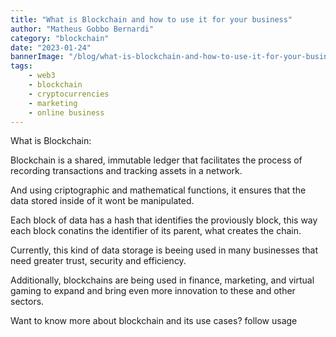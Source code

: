 ```yaml
---
title: "What is Blockchain and how to use it for your business"
author: "Matheus Gobbo Bernardi"
category: "blockchain"
date: "2023-01-24"
bannerImage: "/blog/what-is-blockchain-and-how-to-use-it-for-your-business/banner.jpg"
tags:
    - web3
    - blockchain
    - cryptocurrencies
    - marketing
    - online business
---
```


What is Blockchain:

Blockchain is a shared, immutable ledger that facilitates the process of recording transactions and tracking assets in a network.

And using criptographic and mathematical functions, it ensures that the data stored inside of it wont be manipulated.

Each block of data has a hash that identifies the proviously block, this way each block conatins the identifier of its parent, what creates the chain.

Currently, this kind of data storage is beeing used in many businesses that need greater trust, security and efficiency.

Additionally, blockchains are being used in finance, marketing, and virtual gaming to expand and bring even more innovation to these and other sectors.

Want to know more about blockchain and its use cases? follow usage